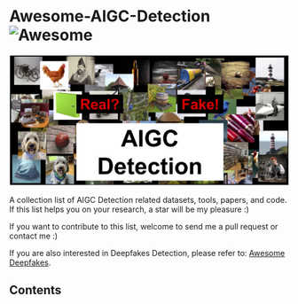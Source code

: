 # Awesome-AIGC-Detection![Awesome](https://cdn.rawgit.com/sindresorhus/awesome/d7305f38d29fed78fa85652e3a63e154dd8e8829/media/badge.svg)

![from internet](assets/cover.jpg)

A collection list of AIGC Detection related datasets, tools, papers, and code. If this list helps you on your research, a star will be my pleasure :)

If you want to contribute to this list, welcome to send me a pull request or contact me :)

If you are also interested in Deepfakes Detection, please refer to: [Awesome Deepfakes](https://github.com/Daisy-Zhang/Awesome-Deepfakes-Detection).

## Contents

